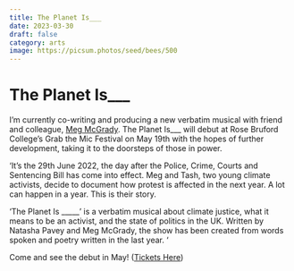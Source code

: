 ```yaml
---
title: The Planet Is___
date: 2023-03-30
draft: false
category: arts
image: https://picsum.photos/seed/bees/500
---
```

# The Planet Is___

I’m currently co-writing and producing a new verbatim musical with friend and colleague, [Meg McGrady](https://www.megmcgrady.co.uk/theplanetis). The Planet Is___ will debut at Rose Bruford College’s Grab the Mic Festival on May 19th with the hopes of further development, taking it to the doorsteps of those in power.

‘It’s the 29th June 2022, the day after the Police, Crime, Courts and Sentencing Bill has come into effect. Meg and Tash, two young climate activists, decide to document how protest is affected in the next year. A lot can happen in a year. This is their story. 

‘The Planet Is _____’ is a verbatim musical about climate justice, what it means to be an activist, and the state of politics in the UK. Written by Natasha Pavey and Meg McGrady, the show has been created from words spoken and poetry written in the last year. ‘

Come and see the debut in May! ([Tickets Here](https://www.eventbrite.co.uk/e/grab-the-mic-sharings-from-emerging-artists-tickets-612370305067))

